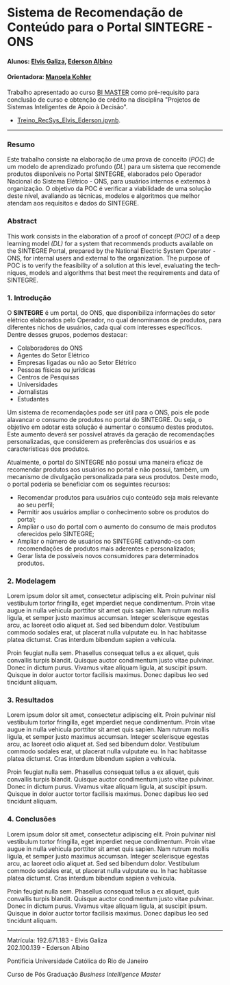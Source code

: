 # Sistema de Recomendação de Conteúdo para o Portal SINTEGRE - ONS

#### Alunos: [Elvis Galiza](https://github.com/egaliza), [Ederson Albino](https://github.com/esousaa) 


#### Orientadora: [Manoela Kohler](https://github.com/manoelakohler) 

Trabalho apresentado ao curso [BI MASTER](https://ica.puc-rio.ai/bi-master) como pré-requisito para conclusão de curso e obtenção de crédito na disciplina "Projetos de Sistemas Inteligentes de Apoio à Decisão".

- [Treino_RecSys_Elvis_Ederson.ipynb](Treino_RecSys_Elvis_Ederson.ipynb). 

---

### Resumo

Este trabalho consiste na elaboração de uma prova de conceito (*POC*) de um modelo de aprendizado profundo (*DL*) para um sistema que recomende produtos disponíveis no Portal SINTEGRE, elaborados pelo Operador Nacional do Sistema Elétrico - ONS, para usuários internos e externos à organização. 
O objetivo da POC é verificar a viabilidade de uma solução deste nível, avaliando as técnicas, modelos e algoritmos que melhor atendam aos requisitos e dados do SINTEGRE.


### <a lang="en">Abstract </a>

<a lang="en">
This work consists in the elaboration of a proof of concept <i>(POC)</i> of a deep learning model <i>(DL)</i> for a system that recommends products available on the SINTEGRE Portal, prepared by the National Electric System Operator - ONS, for internal users and external to the organization.
The purpose of POC is to verify the feasibility of a solution at this level, evaluating the techniques, models and algorithms that best meet the requirements and data of SINTEGRE.
</a>

### 1. Introdução

O **SINTEGRE** é um portal, do ONS, que disponibiliza informações do setor elétrico elaborados pelo Operador, no qual denominamos de produtos, para diferentes nichos de usuários, cada qual com interesses específicos. Dentre desses grupos, podemos destacar:
*   Colaboradores do ONS
*   Agentes do Setor Elétrico
*   Empresas ligadas ou não ao Setor Elétrico
*   Pessoas físicas ou jurídicas
*   Centros de Pesquisas
*   Universidades
*   Jornalistas
*   Estudantes

Um sistema de recomendações pode ser útil para o ONS, pois ele pode alavancar o consumo de produtos no portal do SINTEGRE. Ou seja, o objetivo em adotar esta solução é aumentar o consumo destes produtos. Este aumento deverá ser possível através da geração de recomendações personalizadas, que considerem as preferências dos usuários e as características dos produtos.

Atualmente, o portal do SINTEGRE não possui uma maneira eficaz de recomendar produtos aos usuários no portal e não possui, também, um mecanismo de divulgação personalizada para seus produtos. Deste modo, o portal poderia se beneficiar com os seguintes recursos:
*   Recomendar produtos para usuários cujo conteúdo seja mais relevante ao seu perfil;
*   Permitir aos usuários ampliar o conhecimento sobre os produtos do portal;
*   Ampliar o uso do portal com o aumento do consumo de mais produtos oferecidos pelo SINTEGRE;
*   Ampliar o número de usuários no SINTEGRE cativando-os com recomendações de produtos mais aderentes e personalizados;
*   Gerar lista de possíveis novos consumidores para determinados produtos.
### 2. Modelagem

Lorem ipsum dolor sit amet, consectetur adipiscing elit. Proin pulvinar nisl vestibulum tortor fringilla, eget imperdiet neque condimentum. Proin vitae augue in nulla vehicula porttitor sit amet quis sapien. Nam rutrum mollis ligula, et semper justo maximus accumsan. Integer scelerisque egestas arcu, ac laoreet odio aliquet at. Sed sed bibendum dolor. Vestibulum commodo sodales erat, ut placerat nulla vulputate eu. In hac habitasse platea dictumst. Cras interdum bibendum sapien a vehicula.

Proin feugiat nulla sem. Phasellus consequat tellus a ex aliquet, quis convallis turpis blandit. Quisque auctor condimentum justo vitae pulvinar. Donec in dictum purus. Vivamus vitae aliquam ligula, at suscipit ipsum. Quisque in dolor auctor tortor facilisis maximus. Donec dapibus leo sed tincidunt aliquam.

### 3. Resultados

Lorem ipsum dolor sit amet, consectetur adipiscing elit. Proin pulvinar nisl vestibulum tortor fringilla, eget imperdiet neque condimentum. Proin vitae augue in nulla vehicula porttitor sit amet quis sapien. Nam rutrum mollis ligula, et semper justo maximus accumsan. Integer scelerisque egestas arcu, ac laoreet odio aliquet at. Sed sed bibendum dolor. Vestibulum commodo sodales erat, ut placerat nulla vulputate eu. In hac habitasse platea dictumst. Cras interdum bibendum sapien a vehicula.

Proin feugiat nulla sem. Phasellus consequat tellus a ex aliquet, quis convallis turpis blandit. Quisque auctor condimentum justo vitae pulvinar. Donec in dictum purus. Vivamus vitae aliquam ligula, at suscipit ipsum. Quisque in dolor auctor tortor facilisis maximus. Donec dapibus leo sed tincidunt aliquam.

### 4. Conclusões

Lorem ipsum dolor sit amet, consectetur adipiscing elit. Proin pulvinar nisl vestibulum tortor fringilla, eget imperdiet neque condimentum. Proin vitae augue in nulla vehicula porttitor sit amet quis sapien. Nam rutrum mollis ligula, et semper justo maximus accumsan. Integer scelerisque egestas arcu, ac laoreet odio aliquet at. Sed sed bibendum dolor. Vestibulum commodo sodales erat, ut placerat nulla vulputate eu. In hac habitasse platea dictumst. Cras interdum bibendum sapien a vehicula.

Proin feugiat nulla sem. Phasellus consequat tellus a ex aliquet, quis convallis turpis blandit. Quisque auctor condimentum justo vitae pulvinar. Donec in dictum purus. Vivamus vitae aliquam ligula, at suscipit ipsum. Quisque in dolor auctor tortor facilisis maximus. Donec dapibus leo sed tincidunt aliquam.

---

Matrícula: 192.671.183 - Elvis Galiza\
		   202.100.139 - Ederson Albino

Pontifícia Universidade Católica do Rio de Janeiro

Curso de Pós Graduação *Business Intelligence Master*
